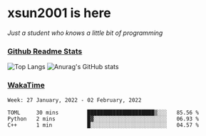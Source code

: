# xsun2001 is here

*Just a student who knows a little bit of programming*

### [Github Readme Stats](https://github.com/anuraghazra/github-readme-stats)

![Top Langs](https://github-readme-stats.vercel.app/api/top-langs/?username=xsun2001&layout=compact&theme=radical) ![Anurag's GitHub stats](https://github-readme-stats.vercel.app/api?username=xsun2001&show_icons=true&theme=radical)

### [WakaTime](https://wakatime.com)

<!--START_SECTION:waka-->
```text
Week: 27 January, 2022 - 02 February, 2022

TOML     30 mins         █████████████████████▒░░░   85.56 % 
Python   2 mins          █▓░░░░░░░░░░░░░░░░░░░░░░░   06.93 % 
C++      1 min           █░░░░░░░░░░░░░░░░░░░░░░░░   04.57 % 
```
<!--END_SECTION:waka-->
